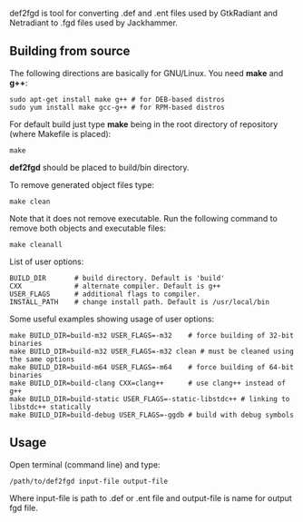 def2fgd is tool for converting .def and .ent files used by GtkRadiant and Netradiant to .fgd files used by Jackhammer.

## Building from source

The following directions are basically for GNU/Linux.
You need **make** and **g++**:

    sudo apt-get install make g++ # for DEB-based distros
    sudo yum install make gcc-g++ # for RPM-based distros

For default build just type **make** being in the root directory of repository (where Makefile is placed):

    make

**def2fgd** should be placed to build/bin directory.

To remove generated object files type:

    make clean

Note that it does not remove executable. Run the following command to remove both objects and executable files:

    make cleanall

List of user options:

    BUILD_DIR       # build directory. Default is 'build'
    CXX             # alternate compiler. Default is g++
    USER_FLAGS      # additional flags to compiler.
    INSTALL_PATH    # change install path. Default is /usr/local/bin

Some useful examples showing usage of user options:

    make BUILD_DIR=build-m32 USER_FLAGS=-m32    # force building of 32-bit binaries
    make BUILD_DIR=build-m32 USER_FLAGS=-m32 clean # must be cleaned using the same options
    make BUILD_DIR=build-m64 USER_FLAGS=-m64    # force building of 64-bit binaries
    make BUILD_DIR=build-clang CXX=clang++      # use clang++ instead of g++
    make BUILD_DIR=build-static USER_FLAGS=-static-libstdc++ # linking to libstdc++ statically
    make BUILD_DIR=build-debug USER_FLAGS=-ggdb # build with debug symbols

## Usage

Open terminal (command line) and type:

    /path/to/def2fgd input-file output-file

Where input-file is path to .def or .ent file and output-file is name for output fgd file. 
